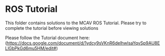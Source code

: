 # ROS Tutorial

This folder contains solutions to the MCAV ROS Tutorial. Please try to complete the tutorial before viewing solutions

Please follow the Tutorial document here: (https://docs.google.com/document/d/1ydcy9sVKnR6delhwlsaYqvSp9AU8ELlGbPkGd6mu5HM/edit#)



